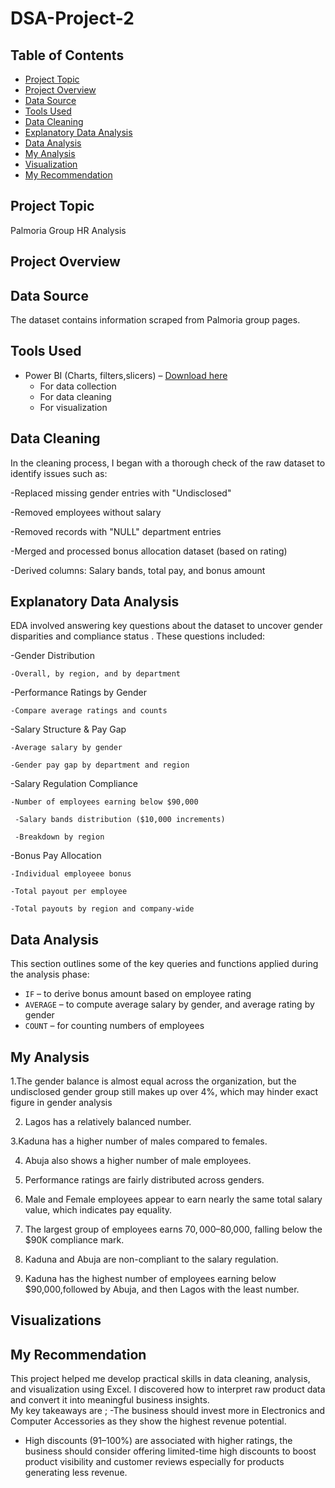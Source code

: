 # DSA-Project-2

## Table of Contents
- [Project Topic](#project-topic)
- [Project Overview](#project-overview)
- [Data Source](#data-source)
- [Tools Used](#tools-used)
- [Data Cleaning](#data-cleaning)
- [Explanatory Data Analysis](#explanatory-data-analysis)
- [Data Analysis](#data-analysis)
- [My Analysis](#my-analysis)
- [Visualization](visualization)
- [My Recommendation](#my-recommendation)
  

## Project Topic
Palmoria Group HR Analysis               

## Project Overview

## Data Source
The dataset contains information scraped from Palmoria group pages.

## Tools Used
- Power BI (Charts, filters,slicers)  – [Download here](https://www.microsoft.com)
  - For data collection
  - For data cleaning
  - For visualization

## Data Cleaning
In the cleaning process, I began with a thorough check of the raw dataset to identify issues such as:

 -Replaced missing gender entries with "Undisclosed"

 -Removed employees without salary

 -Removed records with "NULL" department entries

 -Merged and processed bonus allocation dataset (based on rating)

 -Derived columns: Salary bands, total pay, and bonus amount




## Explanatory Data Analysis
EDA involved answering key questions about the dataset to uncover gender disparities and compliance status . These questions included:

 -Gender Distribution

    -Overall, by region, and by department

-Performance Ratings by Gender

    -Compare average ratings and counts

-Salary Structure & Pay Gap

    -Average salary by gender

    -Gender pay gap by department and region

 -Salary Regulation Compliance

    -Number of employees earning below $90,000

     -Salary bands distribution ($10,000 increments)

     -Breakdown by region

-Bonus Pay Allocation

    -Individual employeee bonus

    -Total payout per employee

    -Total payouts by region and company-wide



## Data Analysis
This section outlines some of the key queries and functions applied during the analysis phase:

- `IF` – to derive bonus amount based on employee rating
- `AVERAGE` – to compute average salary by gender, and  average rating by gender
- `COUNT` – for counting numbers of employees 
   

## My Analysis
 1.The gender balance is almost equal across the organization, but the undisclosed gender group still makes up over 4%, which may hinder exact figure in gender analysis

 2. Lagos has a relatively balanced number.

 3.Kaduna has a higher number of males compared to females.
 
 4. Abuja also shows a higher number of  male employees.
    
 5. Performance ratings are fairly distributed across genders.
    
 6. Male and Female employees appear to earn nearly the same total salary value, which indicates pay equality.
  
 7. The largest group of employees earns $70,000–$80,000, falling below the $90K compliance mark.
    
 8. Kaduna and Abuja are non-compliant to the salary regulation.
    
 9. Kaduna has the highest number of employees earning below $90,000,followed by Abuja, and then Lagos with the least number.
  
## Visualizations






  



  
## My Recommendation
This project helped me develop practical skills in data cleaning, analysis, and visualization using Excel. I discovered how to interpret raw product data and convert it into meaningful business insights.  
My key takeaways are ;
-The business should invest more in Electronics and Computer Accessories as they show the highest revenue potential.
- High discounts (91–100%) are associated with higher ratings, the business should consider offering limited-time high discounts to boost product visibility and customer reviews especially for products generating less revenue.
